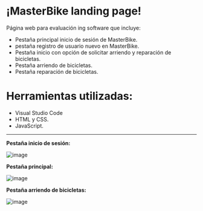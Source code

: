 # ¡MasterBike landing page! 
Página web para evaluación ing software que incluye:

- Pestaña principal inicio de sesión de MasterBike.
- pestaña registro de usuario nuevo en MasterBike.
- Pestaña inicio con opción de solicitar arriendo y reparación de bicicletas.
- Pestaña arriendo de bicicletas.
- Pestaña reparación de bicicletas.

# Herramientas utilizadas:
- Visual Studio Code
- HTML y CSS.
- JavaScript.
---

**Pestaña inicio de sesión:**

![image](https://github.com/user-attachments/assets/ee6d21ba-2c95-479c-b9d1-e29308287a66)


**Pestaña principal:**

![image](https://github.com/user-attachments/assets/960d0543-35ef-4eb3-95ca-51fdf6af23a9)


**Pestaña arriendo de bicicletas:**

![image](https://github.com/user-attachments/assets/170f9695-2811-4c20-9394-7a152e0d9c52)



